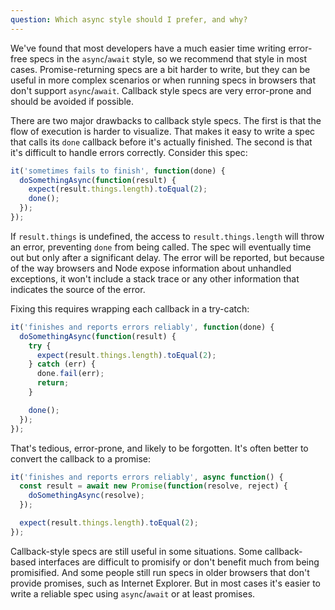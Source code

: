 ```yaml
---
question: Which async style should I prefer, and why?
---
```


We've found that most developers have a much easier time writing error-free
specs in the `async`/`await` style, so we recommend that style in most cases.
Promise-returning specs are a bit harder to write, but they can be useful in
more complex scenarios or when running specs in browsers that don't support
`async`/`await`. Callback style specs are very error-prone and should be avoided
if possible.

There are two major drawbacks to callback style specs. The first is that the
flow of execution is harder to visualize. That makes it easy to write a spec
that calls its `done` callback before it's actually finished. The second is
that it's difficult to handle errors correctly. Consider this spec:

```javascript
it('sometimes fails to finish', function(done) {
  doSomethingAsync(function(result) {
    expect(result.things.length).toEqual(2);
    done();
  });
});
```

If `result.things` is undefined, the access to `result.things.length` will throw
an error, preventing `done` from being called. The spec will eventually time out
but only after a significant delay. The error will be reported, but because of
the way browsers and Node expose information about unhandled exceptions, it 
won't include a stack trace or any other information that indicates the source
of the error.

Fixing this requires wrapping each callback in a try-catch:

```javascript
it('finishes and reports errors reliably', function(done) {
  doSomethingAsync(function(result) {
    try {
      expect(result.things.length).toEqual(2);
    } catch (err) {
      done.fail(err);
      return;
    }

    done();
  });
});
```

That's tedious, error-prone, and likely to be forgotten. It's often better to
convert the callback to a promise:

```javascript
it('finishes and reports errors reliably', async function() {
  const result = await new Promise(function(resolve, reject) {
    doSomethingAsync(resolve);
  });

  expect(result.things.length).toEqual(2);
});
```

Callback-style specs are still useful in some situations. Some callback-based
interfaces are difficult to promisify or don't benefit much from being
promisified. And some people still run specs in older browsers that don't
provide promises, such as Internet Explorer.  But in most cases it's easier to
write a reliable spec using `async`/`await` or at least promises.
